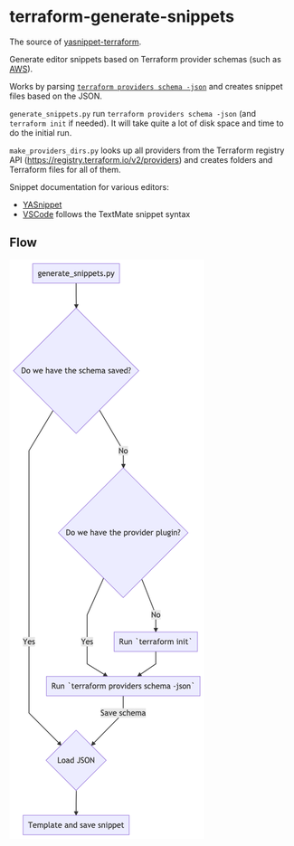 # terraform-generate-snippets

The source of
[yasnippet-terraform](https://github.com/staticaland/yasnippet-terraform).

Generate editor snippets based on Terraform provider schemas (such as
[AWS](https://github.com/terraform-providers/terraform-provider-aws/tree/master/aws)).

Works by parsing [`terraform providers schema
-json`](https://www.terraform.io/docs/commands/providers/schema.html)
and creates snippet files based on the JSON.

`generate_snippets.py` run `terraform providers schema -json` (and
`terraform init` if needed). It will take quite a lot of disk space and
time to do the initial run.

`make_providers_dirs.py` looks up all providers from the Terraform
registry API (https://registry.terraform.io/v2/providers) and creates
folders and Terraform files for all of them.

Snippet documentation for various editors:

  - [YASnippet](https://joaotavora.github.io/yasnippet/snippet-development.html)
  - [VSCode](https://code.visualstudio.com/docs/editor/userdefinedsnippets)
    follows the TextMate snippet syntax

## Flow

![](img/snippets.png)

